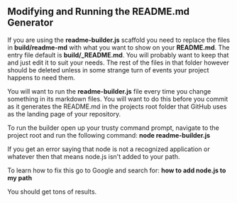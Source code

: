 ## Modifying and Running the README.md Generator
If you are using the **readme-builder.js** scaffold you need to replace the files in
**build/readme-md** with what you want to show on your **README.md**. The entry file default is
**build/_README.md**. You will probably want to keep that and just edit it to suit your needs.
The rest of the files in that folder however should be deleted unless in some strange turn of events
your project happens to need them.

You will want to run the **readme-builder.js** file every time you change something in its markdown
files. You will want to do this before you commit as it generates the README.md in the projects root
folder that GitHub uses as the landing page of your repository.

To run the builder open up your trusty command prompt, navigate to the project root and run the
following command: **node readme-builder.js**

If you get an error saying that node is not a recognized application or whatever then that means
node.js isn't added to your path.

To learn how to fix this go to Google and search for: **how to add node.js to my path**

You should get tons of results.

